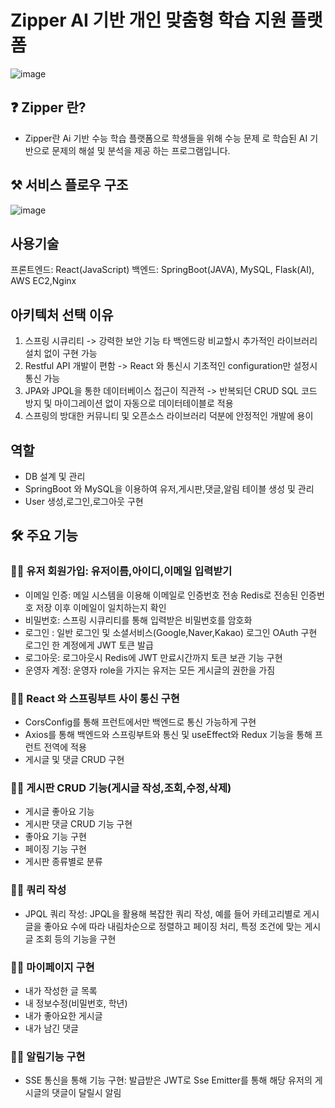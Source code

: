 # Zipper AI 기반 개인 맞춤형 학습 지원 플랫폼
![image](https://github.com/user-attachments/assets/e9772ecc-4800-443a-8615-bd045c373531)


## ❓ Zipper 란?
- Zipper란 Ai 기반 수능 학습 플랫폼으로  학생들을 위해 수능 문제 로 학습된 AI 기반으로 문제의 해설 및 분석을  제공 하는 프로그램입니다.

## ⚒ 서비스 플로우 구조
![image](https://github.com/user-attachments/assets/ee4cb836-d8c4-403f-9607-f8790a612775)




## 사용기술

프론트엔드: React(JavaScript)
백엔드: SpringBoot(JAVA), MySQL, Flask(AI), AWS EC2,Nginx

## 아키텍처 선택 이유
1.  스프링 시큐리티 -> 강력한 보안 기능 타 백엔드랑 비교할시 추가적인 라이브러리 설치 없이 구현 가능
2.  Restful API 개발이 편함 -> React 와 통신시 기초적인 configuration만 설정시 통신 가능
3.  JPA와 JPQL을 통한 데이터베이스 접근이 직관적 -> 반복되던 CRUD SQL 코드 방지 및 마이그레이션 없이 자동으로 데이터테이블로 적용
4.  스프링의 방대한 커뮤니티 및 오픈소스 라이브러리 덕분에 안정적인 개발에 용이

## 역할

- DB 설계 및 관리
- SpringBoot 와 MySQL을 이용하여 유저,게시판,댓글,알림 테이블 생성 및 관리
- User 생성,로그인,로그아웃 구현

## 🛠 주요 기능
### 🙋‍♀️ 유저 회원가입: 유저이름,아이디,이메일 입력받기
- 이메일 인증: 메일 시스템을 이용해 이메일로 인증번호 전송 Redis로 전송된 인증번호 저장 이후 이메일이 일치하는지 확인
- 비밀번호: 스프링 시큐리티를 통해 입력받은 비밀번호를 암호화
- 로그인 : 일반 로그인 및 소셜서비스(Google,Naver,Kakao) 로그인 OAuth 구현 로그인 한 계정에게 JWT 토큰 발급
- 로그아웃: 로그아웃시 Redis에 JWT 만료시간까지 토큰 보관 기능 구현
- 운영자 계정: 운영자 role을 가지는 유저는 모든 게시글의 권한을 가짐

### 🙋‍♀️ React 와 스프링부트 사이 통신 구현

- CorsConfig를 통해 프런트에서만 백엔드로 통신 가능하게 구현
- Axios를 통해 백엔드와 스프링부트와 통신 및 useEffect와 Redux 기능을 통해 프런트 전역에 적용
- 게시글 및 댓글 CRUD 구현

### 🙋‍♀️ 게시판 CRUD 기능(게시글 작성,조회,수정,삭제)
- 게시글 좋아요 기능
- 게시판 댓글 CRUD 기능 구현
- 좋아요 기능 구현
- 페이징 기능 구현
- 게시판 종류별로 분류

### 🙋‍♀️ 쿼리 작성
- JPQL 쿼리 작성: JPQL을 활용해 복잡한 쿼리 작성, 예를 들어 카테고리별로 게시글을 좋아요 수에 따라 내림차순으로 정렬하고 페이징 처리, 특정 조건에 맞는 게시글 조회 등의 기능을 구현

### 🙋‍♀️ 마이페이지 구현

- 내가 작성한 글 목록
- 내 정보수정(비밀번호, 학년)
- 내가 좋아요한 게시글
- 내가 남긴 댓글

### 🙋‍♀️ 알림기능 구현

- SSE 통신을 통해 기능 구현: 발급받은 JWT로 Sse Emitter를 통해 해당 유저의 게시글의 댓글이 달릴시 알림
